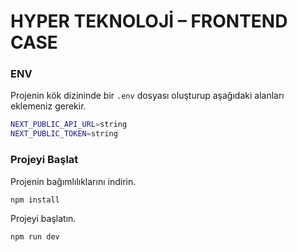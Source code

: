 # HYPER TEKNOLOJİ – FRONTEND CASE

### ENV

Projenin kök dizininde bir `.env` dosyası oluşturup aşağıdaki alanları eklemeniz gerekir.

```bash
NEXT_PUBLIC_API_URL=string
NEXT_PUBLIC_TOKEN=string
```

### Projeyi Başlat

Projenin bağımlılıklarını indirin.

```bash
npm install
```

Projeyi başlatın.

```bash
npm run dev
```
